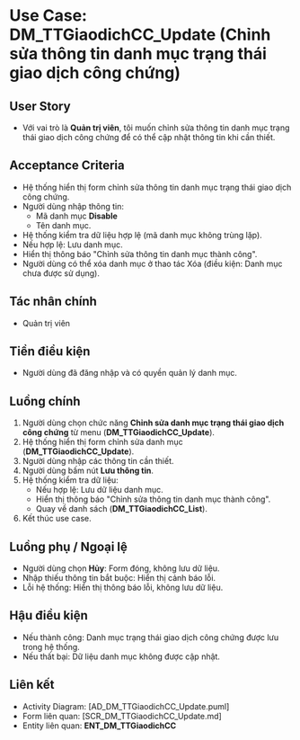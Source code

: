# Use Case: DM_TTGiaodichCC_Update (Chỉnh sửa thông tin danh mục trạng thái giao dịch công chứng)

## User Story
- Với vai trò là **Quản trị viên**, tôi muốn chỉnh sửa thông tin danh mục trạng thái giao dịch công chứng để có thể cập nhật thông tin khi cần thiết.

## Acceptance Criteria
- Hệ thống hiển thị form chỉnh sửa thông tin danh mục trạng thái giao dịch công chứng.
- Người dùng nhập thông tin: 
   - Mã danh mục **Disable**
   - Tên danh mục. 
- Hệ thống kiểm tra dữ liệu hợp lệ (mã danh mục không trùng lặp).
- Nếu hợp lệ: Lưu danh mục.
- Hiển thị thông báo "Chỉnh sửa thông tin danh mục thành công".
- Người dùng có thể xóa danh mục ở thao tác Xóa (điều kiện: Danh mục chưa được sử dụng).

## Tác nhân chính
- Quản trị viên

## Tiền điều kiện
- Người dùng đã đăng nhập và có quyền quản lý danh mục.

## Luồng chính
1. Người dùng chọn chức năng **Chỉnh sửa danh mục trạng thái giao dịch công chứng** từ menu (**DM_TTGiaodichCC_Update**).
2. Hệ thống hiển thị form chỉnh sửa danh mục (**DM_TTGiaodichCC_Update**).
3. Người dùng nhập các thông tin cần thiết.
4. Người dùng bấm nút **Lưu thông tin**.
5. Hệ thống kiểm tra dữ liệu:
   - Nếu hợp lệ: Lưu dữ liệu danh mục.
   - Hiển thị thông báo "Chỉnh sửa thông tin danh mục thành công".
   - Quay về danh sách (**DM_TTGiaodichCC_List**).
6. Kết thúc use case.

## Luồng phụ / Ngoại lệ
- Người dùng chọn **Hủy**: Form đóng, không lưu dữ liệu.
- Nhập thiếu thông tin bắt buộc: Hiển thị cảnh báo lỗi.
- Lỗi hệ thống: Hiển thị thông báo lỗi, không lưu dữ liệu.

## Hậu điều kiện
- Nếu thành công: Danh mục trạng thái giao dịch công chứng được lưu trong hệ thống.
- Nếu thất bại: Dữ liệu danh mục không được cập nhật.

## Liên kết
- Activity Diagram: [AD_DM_TTGiaodichCC_Update.puml]
- Form liên quan: [SCR_DM_TTGiaodichCC_Update.md]
- Entity liên quan: **ENT_DM_TTGiaodichCC**
